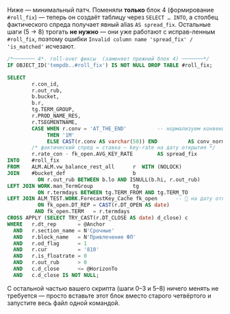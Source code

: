 Ниже — минимальный патч.
Поменяли **только** блок 4 (формирование `#roll_fix`) — теперь он создаёт
таблицу через `SELECT … INTO`, а столбец фактического спреда
получает явный alias `AS spread_fix`.
Остальные шаги (5 → 8) трогать **не нужно** — они уже работают с
исправ-ленным `#roll_fix`, поэтому ошибки
`Invalid column name 'spread_fix' / 'is_matched'` исчезают.

```sql
/*─────── 4*. roll-over фиксы  (заменяет прежний блок 4) ───────*/
IF OBJECT_ID('tempdb..#roll_fix') IS NOT NULL DROP TABLE #roll_fix;

SELECT
        r.con_id,
        r.out_rub,
        b.bucket,
        b.r,
        tg.TERM_GROUP,
        r.PROD_NAME_RES,
        r.TSEGMENTNAME,
        CASE WHEN r.conv = 'AT_THE_END'          -- нормализуем конвенцию
             THEN '1M'
             ELSE CAST(r.conv AS varchar(50)) END          AS conv_norm,
        /* фактический спред = ставка – key-rate на дату открытия */
        r.rate_con - fk_open.AVG_KEY_RATE        AS spread_fix
INTO    #roll_fix
FROM    ALM.ALM.vw_balance_rest_all      r  WITH (NOLOCK)
JOIN    #bucket_def                      b
          ON r.out_rub BETWEEN b.lo AND ISNULL(b.hi, r.out_rub)
LEFT JOIN WORK.man_TermGroup             tg
          ON r.termdays BETWEEN tg.TERM_FROM AND tg.TERM_TO
LEFT JOIN ALM_TEST.WORK.ForecastKey_Cache fk_open      -- 🔑 на дату открытия
          ON fk_open.DT_REP = CAST(r.DT_OPEN AS date)
         AND fk_open.TERM   = r.termdays
CROSS APPLY (SELECT TRY_CAST(r.DT_CLOSE AS date) d_close) c
WHERE   r.dt_rep       = @Anchor
  AND   r.section_name = N'Срочные'
  AND   r.block_name   = N'Привлечение ФЛ'
  AND   r.od_flag      = 1
  AND   r.cur          = '810'
  AND   r.is_floatrate = 0
  AND   r.out_rub      > 0
  AND   c.d_close      <= @HorizonTo
  AND   c.d_close IS NOT NULL;
```

С остальной частью вашего скрипта (шаги 0–3 и 5–8) ничего менять
не требуется — просто вставьте этот блок вместо старого четвёртого и
запустите весь файл одной командой.
